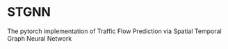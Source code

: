# STGNN
The pytorch implementation of Traffic Flow Prediction via Spatial Temporal Graph Neural Network
